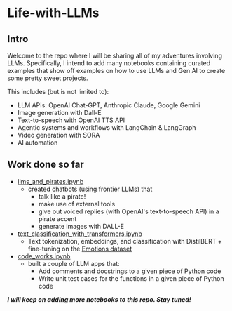 # Life-with-LLMs

## Intro
Welcome to the repo where I will be sharing all of my adventures involving LLMs. Specifically, I intend to add many notebooks containing curated examples that show off examples on how to use LLMs and Gen AI to create some pretty sweet projects.

This includes (but is not limited to):
- LLM APIs: OpenAI Chat-GPT, Anthropic Claude, Google Gemini
- Image generation with Dall-E
- Text-to-speech with OpenAI TTS API
- Agentic systems and workflows with LangChain & LangGraph
- Video generation with SORA
- AI automation

## Work done so far
- [llms_and_pirates.ipynb](https://github.com/alizat/Life-with-LLMs/blob/main/llms_and_pirates.ipynb)
  - created chatbots (using frontier LLMs) that
    - talk like a pirate!
    - make use of external tools
    - give out voiced replies (with OpenAI's text-to-speech API) in a pirate accent
    - generate images with DALL-E
- [text_classification_with_transformers.ipynb](https://github.com/alizat/Life-with-LLMs/blob/main/text_classification_with_transformers.ipynb)
  - Text tokenization, embeddings, and classification with DistilBERT + fine-tuning on the [Emotions dataset](https://huggingface.co/datasets/emotion)
- [code_works.ipynb](https://github.com/alizat/Life-with-LLMs/blob/main/code_works.ipynb)
  - built a couple of LLM apps that:
    - Add comments and docstrings to a given piece of Python code
    - Write unit test cases for the functions in a given piece of Python code

***I will keep on adding more notebooks to this repo. Stay tuned!***
